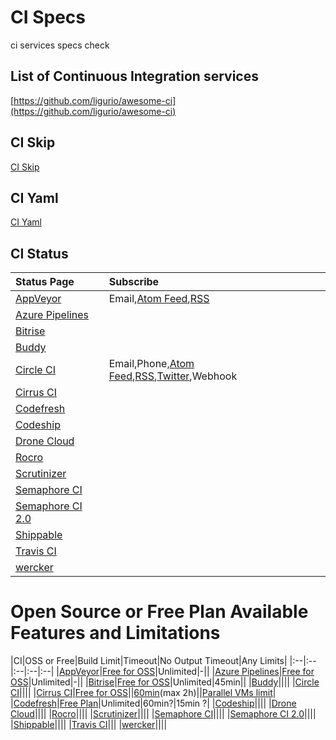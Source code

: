 # CI Specs

ci services specs check

## List of Continuous Integration services

[https://github.com/ligurio/awesome-ci](https://github.com/ligurio/awesome-ci) 

## CI Skip

[CI Skip](https://github.com/srz-zumix/ci-skip)

## CI Yaml

[CI Yaml](https://github.com/srz-zumix/ci-yaml)

## CI Status

|Status Page|Subscribe|
|:--|:--|
|[AppVeyor](https://status.appveyor.com/#)|Email,[Atom Feed](https://status.appveyor.com/history.atom),[RSS](https://status.appveyor.com/history.rss)|
|[Azure Pipelines](https://azure.microsoft.com/ja-jp/services/devops/pipelines/)|
|[Bitrise](https://www.bitrise.io)||
|[Buddy](https://buddy.works)||
|[Circle CI](https://status.circleci.com/)|Email,Phone,[Atom Feed](https://status.circleci.com/history.atom),[RSS](https://status.circleci.com/history.rss),[Twitter](https://twitter.com/CircleCIstatus),Webhook|
|[Cirrus CI](https://cirrus-ci.org/)||
|[Codefresh](https://codefresh.io/)||
|[Codeship](https://codeship.com/)||
|[Drone Cloud](https://cloud.drone.io/)||
|[Rocro](https://rocro.com/)||
|[Scrutinizer](https://scrutinizer-ci.com)||
|[Semaphore CI](https://semaphoreci.com)||
|[Semaphore CI 2.0](https://semaphoreci.com/product)||
|[Shippable](http://shippable.com)||
|[Travis CI](https://travis-ci.com/)|
|[wercker](http://www.wercker.com/)||

# Open Source or Free Plan Available Features and Limitations

|CI|OSS or Free|Build Limit|Timeout|No Output Timeout|Any Limits|
|:--|:--|:--|:--|:--|
|[AppVeyor](https://www.appveyor.com)|[Free for OSS](https://www.appveyor.com/pricing/)|Unlimited|-||
|[Azure Pipelines](https://azure.microsoft.com/ja-jp/services/devops/pipelines/)|[Free for OSS](https://azure.microsoft.com/ja-jp/pricing/details/devops/azure-devops-services/)|Unlimited|-||
|[Bitrise](https://www.bitrise.io)|[Free for OSS](https://blog.bitrise.io/free-developer-plan-features-for-open-source-projects-on-bitrise)|Unlimited|45min||
|[Buddy](https://buddy.works)||||
|[Circle CI](https://circleci.com)||||
|[Cirrus CI](https://cirrus-ci.org/)|[Free for OSS](https://cirrus-ci.org/features/#free-for-open-source)||[60min](https://cirrus-ci.org/faq/#instance-timed-out)(max 2h)||[Parallel VMs limit](https://cirrus-ci.org/faq/#are-there-any-limits)|
|[Codefresh](https://codefresh.io/)|[Free Plan](https://codefresh.io/pricing/)|Unlimited|60min?|15min ?|
|[Codeship](https://codeship.com/)||||
|[Drone Cloud](https://cloud.drone.io/)||||
|[Rocro](https://rocro.com/)||||
|[Scrutinizer](https://scrutinizer-ci.com)||||
|[Semaphore CI](https://semaphoreci.com)||||
|[Semaphore CI 2.0](https://semaphoreci.com/product)||||
|[Shippable](http://shippable.com)||||
|[Travis CI](https://travis-ci.com/)|||
|[wercker](http://www.wercker.com/)||||
